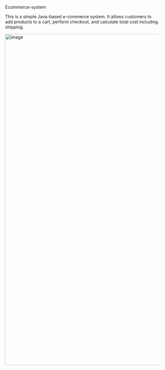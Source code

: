 Ecommerce-system


This is a simple Java-based e-commerce system. 
It allows customers to add products to a cart, perform checkout, and calculate total cost including shipping.  

<img width="1920" height="1080" alt="image" src="https://github.com/user-attachments/assets/42e96573-1af0-465a-9371-b5ebbdc55bae" />

